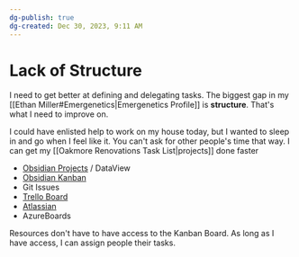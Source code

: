 ```yaml
---
dg-publish: true
dg-created: Dec 30, 2023, 9:11 AM
---
```


# Lack of Structure

I need to get better at defining and delegating tasks. The biggest gap in my [[Ethan Miller#Emergenetics|Emergenetics Profile]] is **structure**. That's what I need to improve on.

I could have enlisted help to work on my house today, but I wanted to sleep in and go when I feel like it. You can't ask for other people's time that way. I can get my [[Oakmore Renovations Task List|projects]] done faster 

- [Obsidian Projects](https://github.com/marcusolsson/obsidian-projects) / DataView
- [Obsidian Kanban](https://github.com/mgmeyers/obsidian-kanban)
- Git Issues
- [Trello Board](https://trello.com/b/uGCjQ0NU/oakmore-renovation)
- [Atlassian](https://www.atlassian.com/)
- AzureBoards

Resources don't have to have access to the Kanban Board. As long as I have access, I can assign people their tasks.